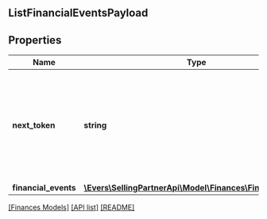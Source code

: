 ## ListFinancialEventsPayload

## Properties

Name | Type | Description | Notes
------------ | ------------- | ------------- | -------------
**next_token** | **string** | When present and not empty, pass this string token in the next request to return the next response page. | [optional]
**financial_events** | [**\Evers\SellingPartnerApi\Model\Finances\FinancialEvents**](FinancialEvents.md) |  | [optional]

[[Finances Models]](../) [[API list]](../../Api) [[README]](../../../README.md)

